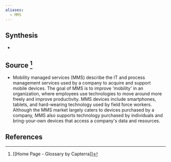```yaml
---
aliases:
  - MMS
---
```

## Synthesis
- 
## Source [^1]
- Mobility managed services (MMS) describe the IT and process management services used by a company to acquire and support mobile devices. The goal of MMS is to improve 'mobility' in an organization, where employees use technologies to move around more freely and improve productivity. MMS devices include smartphones, tablets, and hard-wearing technology used by field force workers. Although the MMS market largely caters to devices purchased by a company, MMS also supports technology purchased by individuals and bring-your-own devices that access a company's data and resources.
## References

[^1]: [[Home Page - Glossary by Capterra]]